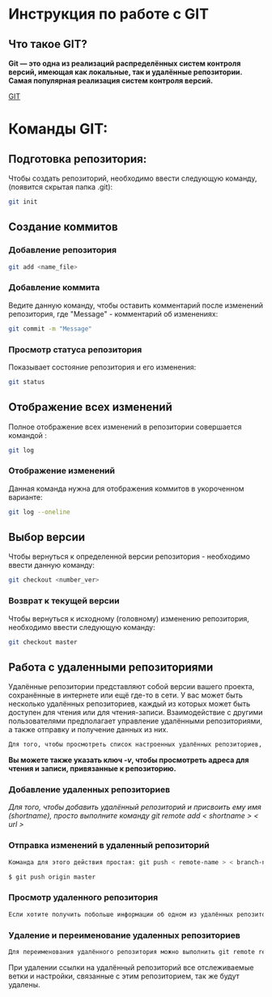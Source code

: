 # Инструкция по работе с GIT

## Что такое GIT?

**Git — это одна из реализаций распределённых систем контроля версий, имеющая как локальные, так и удалённые репозитории. Самая популярная реализация систем контроля версий.**

[GIT](https://ru.wikipedia.org/wiki/Git "Википедия")

# Команды GIT:

## Подготовка репозитория:
Чтобы создать репозиторий, необходимо ввести следующую команду, (появится скрытая папка .git):
```sh
git init
```

## Создание коммитов

### Добавление репозитория
```sh
git add <name_file>
```

### Добавление коммита
Ведите данную команду, чтобы оставить комментарий после изменений репозитория, где "Message" - комментарий об изменениях:
```sh
git commit -m "Message"
```
### Просмотр статуса репозитория 
Показывает состояние репозитория и его изменения:

```sh
git status
```

## Отображение всех изменений
Полное отображение всех изменений в репозитории совершается командой :
```sh
git log
```

### Отображение изменений
Данная команда нужна для отображения коммитов в укороченном варианте:
```sh
git log --oneline
```

## Выбор версии
Чтобы вернуться к определенной версии репозитория - необходимо ввести данную команду:
```sh
git checkout <number_ver>
```
### Возврат к текущей версии
Чтобы вернуться к исходному (головному) изменению репозитория, необходимо ввести следующую команду:
```sh
git checkout master
```

## Работа с удаленными репозиториями

Удалённые репозитории представляют собой версии вашего проекта, сохранённые в интернете или ещё где-то в сети. У вас может быть несколько удалённых репозиториев, каждый из которых может быть доступен для чтения или для чтения-записи. Взаимодействие с другими пользователями предполагает управление удалёнными репозиториями, а также отправку и получение данных из них.

```sh
Для того, чтобы просмотреть список настроенных удалённых репозиториев, вы можете запустить команду *git remote*. Она выведет названия доступных удалённых репозиториев. Если вы клонировали репозиторий, то увидите как минимум *origin* — имя по умолчанию, которое Git даёт серверу, с которого производилось клонирование.
```

**Вы можете также указать ключ *-v*, чтобы просмотреть адреса для чтения и записи, привязанные к репозиторию.**

### Добавление удаленных репозиториев

*Для того, чтобы добавить удалённый репозиторий и присвоить ему имя (shortname), просто выполните команду git remote add < shortname > < url >*

### Отправка изменений в удаленный репозиторий

```sh
Команда для этого действия простая: git push < remote-name > < branch-name >. Чтобы отправить вашу ветку master на сервер origin (повторимся, что клонирование обычно настраивает оба этих имени автоматически), вы можете выполнить следующую команду для отправки ваших коммитов:

$ git push origin master
```

### Просмотр удаленного репозитория

```sh
Если хотите получить побольше информации об одном из удалённых репозиториев, вы можете использовать команду git remote show < remote >.
```

### Удаление и переименование удаленных репозиториев

```sh
Для переименования удалённого репозитория можно выполнить git remote rename. Например, если вы хотите переименовать pb в paul, вы можете это сделать при помощи git remote rename.
```
При удалении ссылки на удалённый репозиторий все отслеживаемые ветки и настройки, связанные с этим репозиторием, так же будут удалены.